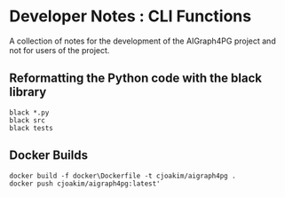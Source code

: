 # Developer Notes : CLI Functions

A collection of notes for the development of the AIGraph4PG project
and not for users of the project.

## Reformatting the Python code with the black library

```
black *.py
black src 
black tests
```

## Docker Builds

```
docker build -f docker\Dockerfile -t cjoakim/aigraph4pg .
docker push cjoakim/aigraph4pg:latest'
```
